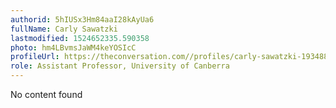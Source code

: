 ```yaml
---
authorid: 5hIUSx3Hm84aaI28kAyUa6
fullName: Carly Sawatzki
lastmodified: 1524652335.590358
photo: hm4LBvmsJaWM4keYOSIcC
profileUrl: https://theconversation.com//profiles/carly-sawatzki-193488
role: Assistant Professor, University of Canberra
---
```

No content found